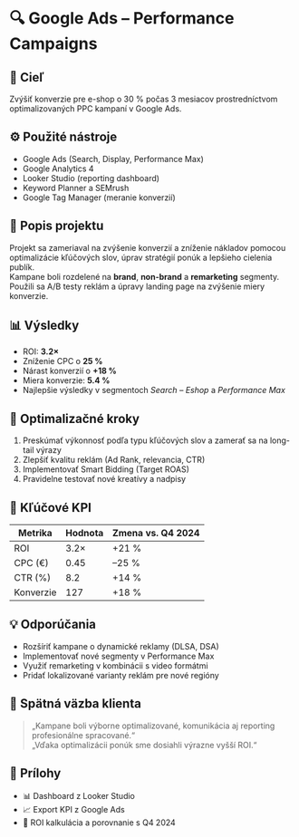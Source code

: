 # 🔍 Google Ads – Performance Campaigns

## 🎯 Cieľ
Zvýšiť konverzie pre e-shop o 30 % počas 3 mesiacov prostredníctvom optimalizovaných PPC kampaní v Google Ads.

## ⚙️ Použité nástroje
- Google Ads (Search, Display, Performance Max)
- Google Analytics 4
- Looker Studio (reporting dashboard)
- Keyword Planner a SEMrush
- Google Tag Manager (meranie konverzií)

## 🧩 Popis projektu
Projekt sa zameriaval na zvýšenie konverzií a zníženie nákladov pomocou optimalizácie kľúčových slov, úprav stratégií ponúk a lepšieho cielenia publík.  
Kampane boli rozdelené na **brand**, **non-brand** a **remarketing** segmenty.  
Použili sa A/B testy reklám a úpravy landing page na zvýšenie miery konverzie.

## 📊 Výsledky
- ROI: **3.2×**
- Zníženie CPC o **25 %**
- Nárast konverzií o **+18 %**
- Miera konverzie: **5.4 %**
- Najlepšie výsledky v segmentoch *Search – Eshop* a *Performance Max*

## 🧠 Optimalizačné kroky
1. Preskúmať výkonnosť podľa typu kľúčových slov a zamerať sa na long-tail výrazy  
2. Zlepšiť kvalitu reklám (Ad Rank, relevancia, CTR)  
3. Implementovať Smart Bidding (Target ROAS)  
4. Pravidelne testovať nové kreatívy a nadpisy  

## 🧮 Kľúčové KPI
| Metrika | Hodnota | Zmena vs. Q4 2024 |
|----------|----------|------------------|
| ROI | 3.2× | +21 % |
| CPC (€) | 0.45 | –25 % |
| CTR (%) | 8.2 | +14 % |
| Konverzie | 127 | +18 % |

## 💡 Odporúčania
- Rozšíriť kampane o dynamické reklamy (DLSA, DSA)  
- Implementovať nové segmenty v Performance Max  
- Využiť remarketing v kombinácii s video formátmi  
- Pridať lokalizované varianty reklám pre nové regióny  

## 💬 Spätná väzba klienta
> „Kampane boli výborne optimalizované, komunikácia aj reporting profesionálne spracované.“  
> „Vďaka optimalizácii ponúk sme dosiahli výrazne vyšší ROI.“

## 📎 Prílohy
- 📊 Dashboard z Looker Studio  
- 📈 Export KPI z Google Ads  
- 🧮 ROI kalkulácia a porovnanie s Q4 2024  
